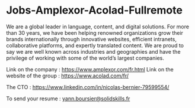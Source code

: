 # Jobs-Amplexor-Acolad-Fullremote

We are a global leader in language, content, and digital solutions.
For more than 30 years, we have been helping renowned organizations grow their brands internationally through innovative websites,
efficient intranets, collaborative platforms, and expertly translated content.
We are proud to say we are well known across industries and geographies and have the privilege of working with some of the world’s largest companies.

Link on the company : https://www.amplexor.com/fr.html
Link on the website of the group : https://www.acolad.com/fr/

The CTO : https://www.linkedin.com/in/nicolas-bernier-79599554/

To send your resume : yann.boursier@solidskills.fr

